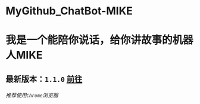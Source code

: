 MyGithub_ChatBot-MIKE
=====================
# 我是一个能陪你说话，给你讲故事的机器人MIKE
## 最新版本：`1.1.0` [前往](https://github.com/ccboy522/MyGithub_ChatBot-MIKE/blob/master/ChatBot%20MIKE%20110.cpp)
###### *推荐使用`Chrome`浏览器*
